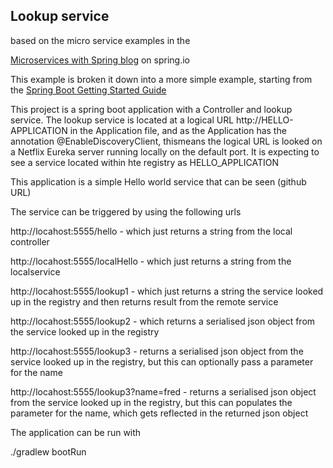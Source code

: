 ## Lookup service

based on the micro service examples in the 

[Microservices with Spring blog](https://spring.io/blog/2015/07/14/microservices-with-spring) on spring.io

 This example is broken it down into a more simple example, starting from the [Spring Boot Getting Started Guide](https://spring.io/guides/gs/spring-boot/) 
 
 This project is a spring boot application with a Controller and lookup service. The lookup service is located at a 
 logical URL http://HELLO-APPLICATION in the Application file, and as the Application has the annotation
  @EnableDiscoveryClient, thismeans the logical URL is looked on a Netflix Eureka server running locally on the default port.
  It is expecting to see a service located within hte registry as HELLO_APPLICATION
  
  This application is a simple Hello world service that can be seen (github URL)
  
  The service can be triggered by using the following urls
  
  http://locahost:5555/hello - which just returns a string from the local controller
  
  http://locahost:5555/localHello - which just returns a string from the localservice
  
   http://locahost:5555/lookup1 - which just returns a string the service looked up in the registry 
   and then returns result from the remote service
   
   http://locahost:5555/lookup2 - which returns a serialised json object from the 
   service looked up in the registry
    
   http://locahost:5555/lookup3 - returns a serialised json object from the 
    service looked up in the registry, but this can optionally pass a parameter for the name
   
   http://locahost:5555/lookup3?name=fred - returns a serialised json object from the 
    service looked up in the registry, but this can populates the parameter for the name, which gets reflected 
    in the returned json object
   
  The application can be run with
  
  ./gradlew bootRun